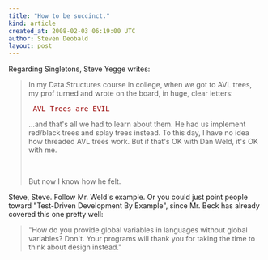 ```yaml
---
title: "How to be succinct."
kind: article
created_at: 2008-02-03 06:19:00 UTC
author: Steven Deobald
layout: post
---
```

Regarding Singletons, Steve Yegge writes:
<blockquote><p> In my Data Structures course in college, when we got to AVL trees, my prof turned and wrote on the board, in huge, clear letters: </p>   <p><span style=";font-size:78%;color:red;"  ><pre> <span style="color: rgb(153, 0, 0);">AVL Trees are EVIL</span></pre></span> </p>   <p> ...and that's all we had to learn about them. He had us implement red/black trees and splay trees instead. To this day, I have no idea how threaded AVL trees work. But if that's OK with Dan Weld, it's OK with me. </p> <br><p> But now I know how he felt.</p></blockquote>
<span style="font-size:100%;">Steve, Steve. Follow Mr. Weld's example. Or you could just point people toward "Test-Driven Development By Example", since Mr. Beck has already covered this one pretty well:
<blockquote>"How do you provide global variables in languages without global variables? Don't. Your programs will thank you for taking the time to think about design instead."</blockquote>

